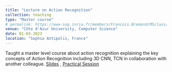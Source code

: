 ```yaml
---
title: "Lecture on Action Recognition"
collection: teaching
type: "Master course"
# permalink: https://www-sop.inria.fr/members/Francois.Bremond/MSclass/deepLearningWinterSchool23/UCA_master/slides_win20/Lecture_Abid_8thFeb.pdf
venue: "Côte d'Azur University, Computer Science"
date: 01-03-2023
location: "Sophia Antipolis, France"
---
```


Taught a master level course about action recognition explaining the key concepts of Action Recognition including 3D CNN, TCN in collaboration with another colleague. [Slides](https://www-sop.inria.fr/members/Francois.Bremond/MSclass/deepLearningWinterSchool23/UCA_master/slides_win20/Lecture_Action%20Recognition_Abid_Mohammad.pdf)
, [Practical Session](https://colab.research.google.com/drive/1AUVjpLg8_8E0l-up6CiB-4pwbE_BSfkf?usp=sharing)